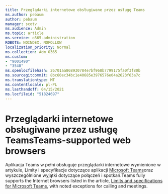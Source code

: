 ```yaml
---
title: Przeglądarki internetowe obsługiwane przez usługę Teams
ms.author: pebaum
author: pebaum
manager: scotv
ms.audience: Admin
ms.topic: article
ms.service: o365-administration
ROBOTS: NOINDEX, NOFOLLOW
localization_priority: Normal
ms.collection: Adm_O365
ms.custom:
- "9001490"
- "3540"
ms.openlocfilehash: 26701aa868930784e7bf968b7799175fa0f3f80b
ms.sourcegitcommit: 8bc60ec34bc1e40685e3976576e04a2623f63a7c
ms.translationtype: MT
ms.contentlocale: pl-PL
ms.lasthandoff: 04/15/2021
ms.locfileid: "51824697"
---
```

# <a name="teams-supported-web-browsers"></a><span data-ttu-id="af663-102">Przeglądarki internetowe obsługiwane przez usługę Teams</span><span class="sxs-lookup"><span data-stu-id="af663-102">Teams-supported web browsers</span></span>

<span data-ttu-id="af663-103">Aplikacja Teams w pełni obsługuje przeglądarki internetowe wymienione w artykule, Limity i specyfikacje dotyczące aplikacji [Microsoft Teams](https://docs.microsoft.com/microsoftteams/limits-specifications-teams#browsers)oraz wyszczególnione wyjątki dotyczące połączeń i spotkań.</span><span class="sxs-lookup"><span data-stu-id="af663-103">Teams fully supports the Internet browsers listed in the article, [Limits and specifications for Microsoft Teams](https://docs.microsoft.com/microsoftteams/limits-specifications-teams#browsers), with noted exceptions for calling and meetings.</span></span>